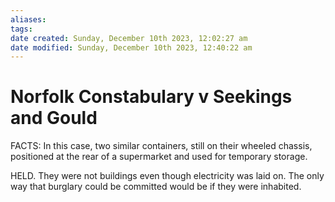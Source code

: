 ```yaml
---
aliases: 
tags: 
date created: Sunday, December 10th 2023, 12:02:27 am
date modified: Sunday, December 10th 2023, 12:40:22 am
---
```


# Norfolk Constabulary v Seekings and Gould

FACTS: In this case, two similar containers, still on their wheeled chassis, positioned at the rear of a supermarket and used for temporary storage.

HELD. They were not buildings even though electricity was laid on. The only way that burglary could be committed would be if they were inhabited.

